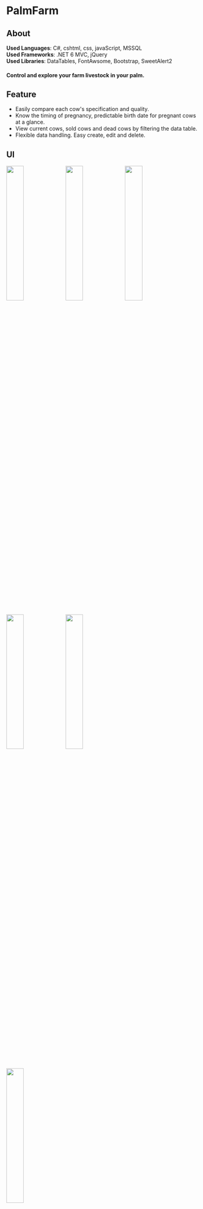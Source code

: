 # PalmFarm
## About
**Used Languages**: C#, cshtml, css, javaScript, MSSQL </br>
**Used Frameworks**: .NET 6 MVC, jQuery </br>
**Used Libraries**: DataTables, FontAwsome, Bootstrap, SweetAlert2 </br>

#### Control and explore your farm livestock in your palm.

## Feature
* Easily compare each cow's specification and quality.
* Know the timing of pregnancy, predictable birth date for pregnant cows at a glance.
* View current cows, sold cows and dead cows by filtering the data table.
* Flexible data handling. Easy create, edit and delete.
## UI
<p style="float-left">
  
<img src="https://user-images.githubusercontent.com/89232984/149607443-9e0994d9-58a0-4320-85a4-bafccc2755c7.png" width="30%" height="30%" />
<img src="https://user-images.githubusercontent.com/89232984/149607458-24083099-6e4d-4c6c-9b47-2d3f3dc3cc3d.png" width="30%" height="30%" />      
 <img src="https://user-images.githubusercontent.com/89232984/149607465-022a4e1d-fbfd-4e12-8186-cda85564a86c.png" width="30%" height="30%" />    
 <img src="https://user-images.githubusercontent.com/89232984/149607508-5d8446d4-1f24-4b3c-80ec-183db2c43137.png" width="30%" height="30%" />
 <img src="https://user-images.githubusercontent.com/89232984/149607527-810b4dfe-de24-4a88-ae1b-7f36436b87db.png" width="30%" height="30%" />
  </p>
<p style="float-left">
 <img src="https://user-images.githubusercontent.com/89232984/149607558-fe4f2b44-23a0-47ec-925a-402ddcd6bdbf.png" width="30%" height="30%" />

 </p>




 





